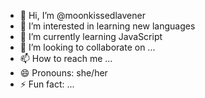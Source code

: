 - 👋 Hi, I’m @moonkissedlavener
- 👀 I’m interested in learning new languages
- 🌱 I’m currently learning JavaScript
- 💞️ I’m looking to collaborate on ...
- 📫 How to reach me ...
- 😄 Pronouns: she/her
- ⚡ Fun fact: ...

<!---
moonkissedlavener/moonkissedlavener is a ✨ special ✨ repository because its `README.md` (this file) appears on your GitHub profile.
You can click the Preview link to take a look at your changes.
--->
